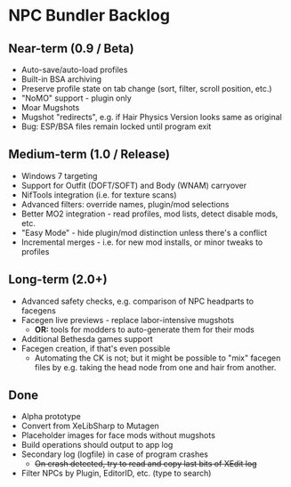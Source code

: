﻿# NPC Bundler Backlog

## Near-term (0.9 / Beta)

- Auto-save/auto-load profiles
- Built-in BSA archiving
- Preserve profile state on tab change (sort, filter, scroll position, etc.)
- "NoMO" support - plugin only
- Moar Mugshots
- Mugshot "redirects", e.g. if Hair Physics Version looks same as original
- Bug: ESP/BSA files remain locked until program exit

## Medium-term (1.0 / Release)

- Windows 7 targeting
- Support for Outfit (DOFT/SOFT) and Body (WNAM) carryover
- NifTools integration (i.e. for texture scans)
- Advanced filters: override names, plugin/mod selections
- Better MO2 integration - read profiles, mod lists, detect disable mods, etc.
- "Easy Mode" - hide plugin/mod distinction unless there's a conflict
- Incremental merges - i.e. for new mod installs, or minor tweaks to profiles

## Long-term (2.0+)

- Advanced safety checks, e.g. comparison of NPC headparts to facegens
- Facegen live previews - replace labor-intensive mugshots
  - **OR:** tools for modders to auto-generate them for their mods
- Additional Bethesda games support
- Facegen creation, if that's even possible
  - Automating the CK is not; but it might be possible to "mix" facegen files
    by e.g. taking the head node from one and hair from another.

## Done

- Alpha prototype
- Convert from XeLibSharp to Mutagen
- Placeholder images for face mods without mugshots
- Build operations should output to app log
- Secondary log (logfile) in case of program crashes
  - ~~On crash detected, try to read and copy last bits of XEdit log~~
- Filter NPCs by Plugin, EditorID, etc. (type to search)
